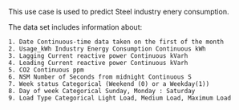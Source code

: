 This use case is used to predict Steel industry enery consumption.


The data set includes information about:

    1. Date Continuous-time data taken on the first of the month
	2. Usage_kWh Industry Energy Consumption Continuous kWh
	3. Lagging Current reactive power Continuous kVarh
	4. Leading Current reactive power Continuous kVarh
	5. CO2 Continuous ppm
	6. NSM Number of Seconds from midnight Continuous S
	7. Week status Categorical (Weekend (0) or a Weekday(1))
	8. Day of week Categorical Sunday, Monday : Saturday
	9. Load Type Categorical Light Load, Medium Load, Maximum Load
